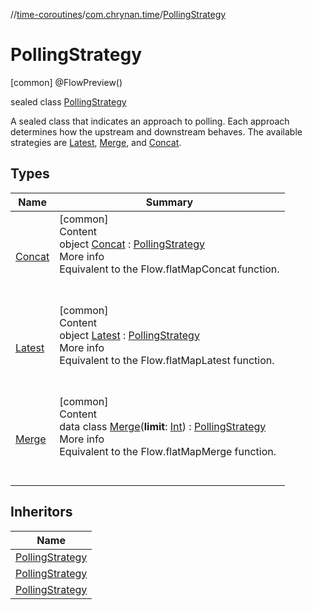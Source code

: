 //[time-coroutines](../../../index.md)/[com.chrynan.time](../index.md)/[PollingStrategy](index.md)



# PollingStrategy  
 [common] @FlowPreview()  
  
sealed class [PollingStrategy](index.md)

A sealed class that indicates an approach to polling. Each approach determines how the upstream and downstream behaves. The available strategies are [Latest](-latest/index.md), [Merge](-merge/index.md), and [Concat](-concat/index.md).

   


## Types  
  
|  Name |  Summary | 
|---|---|
| <a name="com.chrynan.time/PollingStrategy.Concat///PointingToDeclaration/"></a>[Concat](-concat/index.md)| <a name="com.chrynan.time/PollingStrategy.Concat///PointingToDeclaration/"></a>[common]  <br>Content  <br>object [Concat](-concat/index.md) : [PollingStrategy](index.md)  <br>More info  <br>Equivalent to the Flow.flatMapConcat function.  <br><br><br>|
| <a name="com.chrynan.time/PollingStrategy.Latest///PointingToDeclaration/"></a>[Latest](-latest/index.md)| <a name="com.chrynan.time/PollingStrategy.Latest///PointingToDeclaration/"></a>[common]  <br>Content  <br>object [Latest](-latest/index.md) : [PollingStrategy](index.md)  <br>More info  <br>Equivalent to the Flow.flatMapLatest function.  <br><br><br>|
| <a name="com.chrynan.time/PollingStrategy.Merge///PointingToDeclaration/"></a>[Merge](-merge/index.md)| <a name="com.chrynan.time/PollingStrategy.Merge///PointingToDeclaration/"></a>[common]  <br>Content  <br>data class [Merge](-merge/index.md)(**limit**: [Int](https://kotlinlang.org/api/latest/jvm/stdlib/kotlin/-int/index.html)) : [PollingStrategy](index.md)  <br>More info  <br>Equivalent to the Flow.flatMapMerge function.  <br><br><br>|


## Inheritors  
  
|  Name | 
|---|
| <a name="com.chrynan.time/PollingStrategy.Latest///PointingToDeclaration/"></a>[PollingStrategy](-latest/index.md)|
| <a name="com.chrynan.time/PollingStrategy.Merge///PointingToDeclaration/"></a>[PollingStrategy](-merge/index.md)|
| <a name="com.chrynan.time/PollingStrategy.Concat///PointingToDeclaration/"></a>[PollingStrategy](-concat/index.md)|

